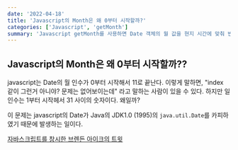 ```yaml
---
date: '2022-04-18'
title: 'Javascript의 Month은 왜 0부터 시작할까?'
categories: ['Javascript', 'getMonth']
summary: 'Javascript getMonth를 사용하면 Date 객체의 월 값을 현지 시간에 맞춰 반환한다. 그리고 인덱스가 1씩 밀려있다. 이유가 무엇인지 알아보자'
---
```


## Javascript의 Month은 왜 0부터 시작할까??

javascript는 Date의 월 인수가 0부터 시작해서 11로 끝난다.
이렇게 말하면, "index 같이 그런거 아니야? 문제는 없어보이는데" 라고 말하는 사람이 있을 수 있다.
하지만 일 인수는 1부터 시작헤서 31 사이의 숫자이다. 왜일까?

이 문제는 javascript의 Date가 Java의 JDK1.0 (1995)의 `java.util.Date`를 카피하였기 때문에 발생하는 일이다.

[자바스크립트를 창시한 브렌든 아이크의 트윗](https://twitter.com/BrendanEich/status/481939099138654209)
